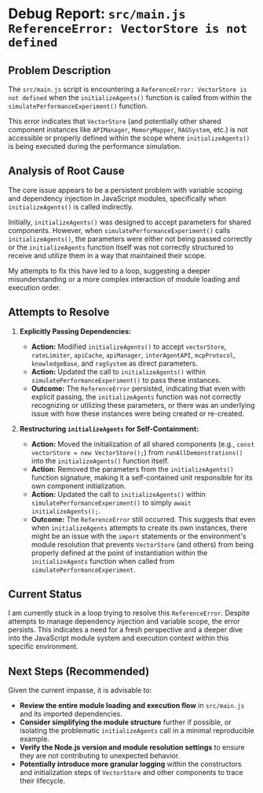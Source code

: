 # Debug Report: `src/main.js` `ReferenceError: VectorStore is not defined`

## Problem Description

The `src/main.js` script is encountering a `ReferenceError: VectorStore is not defined` when the `initializeAgents()` function is called from within the `simulatePerformanceExperiment()` function.

This error indicates that `VectorStore` (and potentially other shared component instances like `APIManager`, `MemoryMapper`, `RAGSystem`, etc.) is not accessible or properly defined within the scope where `initializeAgents()` is being executed during the performance simulation.

## Analysis of Root Cause

The core issue appears to be a persistent problem with variable scoping and dependency injection in JavaScript modules, specifically when `initializeAgents()` is called indirectly.

Initially, `initializeAgents()` was designed to accept parameters for shared components. However, when `simulatePerformanceExperiment()` calls `initializeAgents()`, the parameters were either not being passed correctly or the `initializeAgents` function itself was not correctly structured to receive and utilize them in a way that maintained their scope.

My attempts to fix this have led to a loop, suggesting a deeper misunderstanding or a more complex interaction of module loading and execution order.

## Attempts to Resolve

1.  **Explicitly Passing Dependencies:**
    *   **Action:** Modified `initializeAgents()` to accept `vectorStore`, `rateLimiter`, `apiCache`, `apiManager`, `interAgentAPI`, `mcpProtocol`, `knowledgeBase`, and `ragSystem` as direct parameters.
    *   **Action:** Updated the call to `initializeAgents()` within `simulatePerformanceExperiment()` to pass these instances.
    *   **Outcome:** The `ReferenceError` persisted, indicating that even with explicit passing, the `initializeAgents` function was not correctly recognizing or utilizing these parameters, or there was an underlying issue with how these instances were being created or re-created.

2.  **Restructuring `initializeAgents` for Self-Containment:**
    *   **Action:** Moved the initialization of all shared components (e.g., `const vectorStore = new VectorStore();`) from `runAllDemonstrations()` into the `initializeAgents()` function itself.
    *   **Action:** Removed the parameters from the `initializeAgents()` function signature, making it a self-contained unit responsible for its own component initialization.
    *   **Action:** Updated the call to `initializeAgents()` within `simulatePerformanceExperiment()` to simply `await initializeAgents();`.
    *   **Outcome:** The `ReferenceError` still occurred. This suggests that even when `initializeAgents` attempts to create its own instances, there might be an issue with the `import` statements or the environment's module resolution that prevents `VectorStore` (and others) from being properly defined at the point of instantiation within the `initializeAgents` function when called from `simulatePerformanceExperiment`.

## Current Status

I am currently stuck in a loop trying to resolve this `ReferenceError`. Despite attempts to manage dependency injection and variable scope, the error persists. This indicates a need for a fresh perspective and a deeper dive into the JavaScript module system and execution context within this specific environment.

## Next Steps (Recommended)

Given the current impasse, it is advisable to:
*   **Review the entire module loading and execution flow** in `src/main.js` and its imported dependencies.
*   **Consider simplifying the module structure** further if possible, or isolating the problematic `initializeAgents` call in a minimal reproducible example.
*   **Verify the Node.js version and module resolution settings** to ensure they are not contributing to unexpected behavior.
*   **Potentially introduce more granular logging** within the constructors and initialization steps of `VectorStore` and other components to trace their lifecycle.

